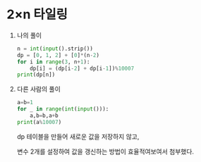 # 2×n 타일링

1. 나의 풀이

   ```python
   n = int(input().strip())
   dp = [0, 1, 2] + [0]*(n-2)
   for i in range(3, n+1):
       dp[i] = (dp[i-2] + dp[i-1])%10007
   print(dp[n])
   ```

   

2. 다른 사람의 풀이

   ```python
   a=b=1
   for _ in range(int(input())):
       a,b=b,a+b
   print(a%10007)
   ```

   dp 테이블을 만들어 새로운 값을 저장하지 않고, 

   변수 2개를 설정하여 값을 갱신하는 방법이 효율적여보여서 첨부했다.